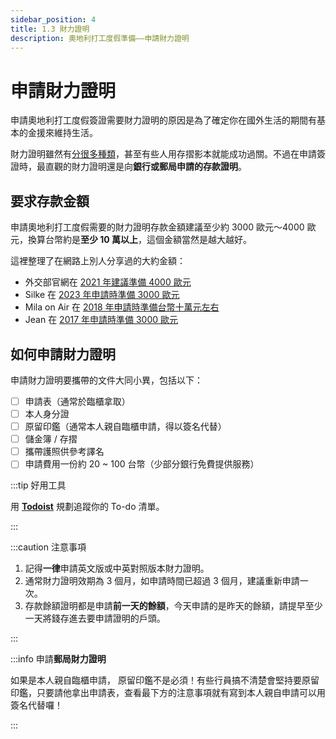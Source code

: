 ```yaml
---
sidebar_position: 4
title: 1.3 財力證明
description: 奧地利打工度假準備——申請財力證明
---
```


# 申請財力證明

申請奧地利打工度假簽證需要財力證明的原因是為了確定你在國外生活的期間有基本的金援來維持生活。

財力證明雖然有[分很多種類](https://rich01.com/how-apply-financial-power-proof-tw/)，甚至有些人用存摺影本就能成功過關。不過在申請簽證時，最直觀的財力證明還是向**銀行或郵局申請的存款證明**。

## 要求存款金額

申請奧地利打工度假需要的財力證明存款金額建議至少約 3000 歐元～4000 歐元，換算台幣約是**至少 10 萬以上**，這個金額當然是越大越好。

這裡整理了在網路上別人分享過的大約金額：
- 外交部官網在 [2021 年建議準備 4000 歐元](https://www.taiwanembassy.org/at/post/2739.html)
- Silke 在 [2023 年申請時準備 3000 歐元](https://silke92548.pixnet.net/blog/post/340001820-apply-for-austria-workingholiday)
- Mila on Air 在 [2018 年申請時準備台幣十萬元左右](https://www.facebook.com/milalaonair/posts/378500182624234/)
- Jean 在 [2017 年申請時準備 3000 歐元](https://ohwanderlin.com/austria-workingholiday/?v=3d9975706be3#%E7%94%B3%E8%AB%8B%E5%A5%A7%E5%9C%B0%E5%88%A9%E6%89%93%E5%B7%A5%E5%BA%A6%E5%81%87%E7%B0%BD%E8%AD%89)
## 如何申請財力證明

申請財力證明要攜帶的文件大同小異，包括以下：
- [ ] 申請表（通常於臨櫃拿取）
- [ ] 本人身分證
- [ ] 原留印鑑（通常本人親自臨櫃申請，得以簽名代替）
- [ ] 儲金簿 / 存摺
- [ ] 攜帶護照供參考譯名
- [ ] 申請費用一份約 20 ~ 100 台幣（少部分銀行免費提供服務）

:::tip 好用工具

用 [**Todoist**](https://get.todoist.io/3d1vczem1yso) 規劃追蹤你的 To-do 清單。

:::

:::caution 注意事項

1. 記得**一律**申請英文版或中英對照版本財力證明。
2. 通常財力證明效期為 3 個月，如申請時間已超過 3 個月，建議重新申請一次。
3. 存款餘額證明都是申請**前一天的餘額**，今天申請的是昨天的餘額，請提早至少一天將錢存進去要申請證明的戶頭。

:::

:::info 申請**郵局財力證明**

如果是本人親自臨櫃申請， 原留印鑑不是必須！有些行員搞不清楚會堅持要原留印鑑，只要請他拿出申請表，查看最下方的注意事項就有寫到本人親自申請可以用簽名代替囉！

:::